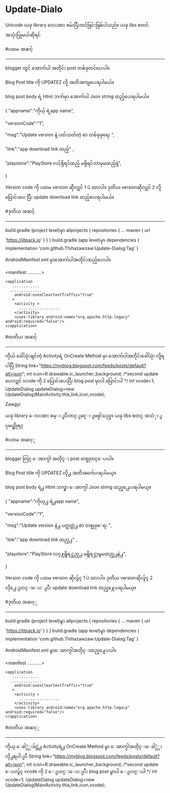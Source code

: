 # Update-Dialo
Unicode
ယခု library လေးအား စမ်းပြီးတင်ခြင်းဖြစ်ပါသည်။
ယခု libs စတင် အသုံးပြုမယ်ဆိုရင်

#ပထမ အဆင့် 
*************

blogger တွင် 
အောက်ပါ အတိုင်း post တစ်ခုတင်ပေးပါ။

Blog Post title ကို  UPDATEZ လို့ အတိအကျပေးရပါမယ်။

blog post body ရဲ့ Html ဘက်မှာ အောက်ပါ Json string ထည့်ပေးရပါမယ်။

{ "appname":"ကိုယ့် ရဲ့app name",

"versionCode":"1",

 "msg":"Update version နဲ့ ပတ်သတ်တဲ့ စာ တစ်ခုခုရေး ",

 "link":"app download link ထည့်" ,

"playstore":"PlayStore လင့်ရှိရင်ထည့် မရှိရင်ဘာမှမထည့်နဲ့",

}


Version code ကို ပထမ version ဆိုလျှင်  1 ပဲ ထားပါ။
ဒုတိယ versionဆိုလျှင် 2 လို့ပြောင်းပေး ပြီး update download link ထည့်ပေးရပါမယ်။

#ဒုတိယ အဆင့် 
************
build.gradle (project level)မှာ
	allprojects {
		repositories {
			...
			maven { url 'https://jitpack.io' }
		}
	}
build.gradle (app level)မှာ
dependencies {
	        implementation 'com.github.Thihazawzaw:Update-Dialog:Tag'
	}

AndroidManifest.xml မှာအောက်ပါအတိုင်းထည့်ပေးပါ။

<manifest ...........>
    <uses-permission android:name="android.permission.INTERNET"/>
    <uses-permission android:name="android.permission.ACCESS_NETWORK_STATE"/>

    <application
       ............
      ..............
        android:usesCleartextTraffic="true"
       >
        <activity >
          ..................
        </activity>
        <uses-library android:name="org.apache.http.legacy" android:required="false"/>
    </application>
</manifest>

#တတိယ အဆင့်
***********
ကိုယ် ခေါ်သုံးချင်တဲ့ Activityရဲ့ OnCreate Method မှာ
အောက်ပါအတိုင်းခေါ်သုံး လို့ရပါပြီ
 String link="https://myblog.blogspot.com/feeds/posts/default?alt=json";
        int icon=R.drawable.ic_launcher_background;
       /*second update ပေးလျှင် vcode ကို 2 ပြောင်းပေးပြီး blog post မှာပါ ပြောင်းပါ
      */
        int vcode=1;
        UpdateDialog updateDialog=new UpdateDialog(MainActivity.this,link,icon,vcode);


Zawgyi

ယခု library ေလးအား စမ္းျပီးတင္ျခင္းျဖစ္ပါသည္။
ယခု libs စတင္ အသံုးျပုမယ္ဆိုရင္

#ပထမ အဆင့္ 
*************

blogger တြင္ 
ေအာက္ပါ အတိုင္း post တစ္ခုတင္ေပးပါ။

Blog Post title ကို  UPDATEZ လို႕ အတိအက်ေပးရပါမယ္။

blog post body ရဲ႕ Html ဘက္မွာ ေအာက္ပါ Json string ထည္႕ေပးရပါမယ္။

{ "appname":"ကိုယ္႕ ရဲ႕app name",

"versionCode":"1",

 "msg":"Update version နဲ႕ ပတ္သတ္တဲ႕ စာ တစ္ခုခုေရး ",

 "link":"app download link ထည္႕" ,

"playstore":"PlayStore လင္႔ရွိရင္ထည္႕ မရွိရင္ဘာမွမထည္႕နဲ႕",

}


Version code ကို ပထမ version ဆိုလ်ွင္  1 ပဲ ထားပါ။
ဒုတိယ versionဆိုလ်ွင္ 2 လို႕ေျပာင္းေပး ျပီး update download link ထည္႔ေပးရပါမယ္။

#ဒုတိယ အဆင့္ 
************
build.gradle (project level)မွာ
	allprojects {
		repositories {
			...
			maven { url 'https://jitpack.io' }
		}
	}
build.gradle (app level)မွာ
dependencies {
	        implementation 'com.github.Thihazawzaw:Update-Dialog:Tag'
	}

AndroidManifest.xml မွာေအာက္ပါအတိုင္းထည္႔ေပးပါ။

<manifest ...........>
    <uses-permission android:name="android.permission.INTERNET"/>
    <uses-permission android:name="android.permission.ACCESS_NETWORK_STATE"/>

    <application
       ............
      ..............
        android:usesCleartextTraffic="true"
       >
        <activity >
          ..................
        </activity>
        <uses-library android:name="org.apache.http.legacy" android:required="false"/>
    </application>
</manifest>

#တတိယ အဆင့္
***********
ကိုယ္ ေခါ္သံုးခ်င္တဲ႕ Activityရဲ႕ OnCreate Method မွာ
ေအာက္ပါအတိုင္းေခါ္သံုး လို႕ရပါျပီ
 String link="https://myblog.blogspot.com/feeds/posts/default?alt=json";
        int icon=R.drawable.ic_launcher_background;
       /*second update ေပးလ်ွင္ vcode ကို 2 ေျပာင္းေပးျပီး blog post မွာပါ ေျပာင္းပါ
      */
        int vcode=1;
        UpdateDialog updateDialog=new UpdateDialog(MainActivity.this,link,icon,vcode);



